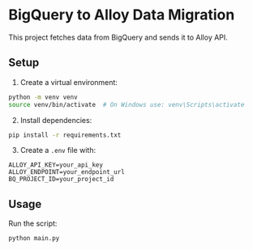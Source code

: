 # BigQuery to Alloy Data Migration

This project fetches data from BigQuery and sends it to Alloy API.

## Setup

1. Create a virtual environment:
```bash
python -m venv venv
source venv/bin/activate  # On Windows use: venv\Scripts\activate
```

2. Install dependencies:
```bash
pip install -r requirements.txt
```

3. Create a `.env` file with:
```
ALLOY_API_KEY=your_api_key
ALLOY_ENDPOINT=your_endpoint_url
BQ_PROJECT_ID=your_project_id
```

## Usage

Run the script:
```bash
python main.py
```
